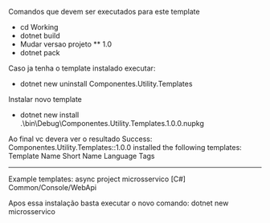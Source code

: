 Comandos que devem ser executados para este template
* cd Working 
* dotnet build
* Mudar versao projeto 
**    <PackageVersion>1.0</PackageVersion>
* dotnet pack 

Caso ja tenha o template instalado executar:
* dotnet new uninstall Componentes.Utility.Templates

Instalar novo template
* dotnet new install .\bin\Debug\Componentes.Utility.Templates.1.0.0.nupkg

Ao final vc devera ver o resultado 
Success: Componentes.Utility.Templates::1.0.0 installed the following templates:
Template Name                     Short Name     Language  Tags
--------------------------------  -------------  --------  ---------------------
Example templates: async project  microsservico  [C#]      Common/Console/WebApi

Apos essa instalação basta executar o novo comando:
dotnet new microsservico